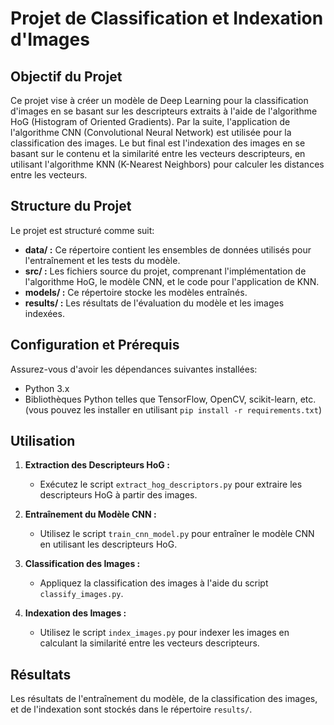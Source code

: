# Projet de Classification et Indexation d'Images

## Objectif du Projet
Ce projet vise à créer un modèle de Deep Learning pour la classification d'images en se basant sur les descripteurs extraits à l'aide de l'algorithme HoG (Histogram of Oriented Gradients). Par la suite, l'application de l'algorithme CNN (Convolutional Neural Network) est utilisée pour la classification des images. Le but final est l'indexation des images en se basant sur le contenu et la similarité entre les vecteurs descripteurs, en utilisant l'algorithme KNN (K-Nearest Neighbors) pour calculer les distances entre les vecteurs.

## Structure du Projet
Le projet est structuré comme suit:

- **data/ :** Ce répertoire contient les ensembles de données utilisés pour l'entraînement et les tests du modèle.
- **src/ :** Les fichiers source du projet, comprenant l'implémentation de l'algorithme HoG, le modèle CNN, et le code pour l'application de KNN.
- **models/ :** Ce répertoire stocke les modèles entraînés.
- **results/ :** Les résultats de l'évaluation du modèle et les images indexées.

## Configuration et Prérequis
Assurez-vous d'avoir les dépendances suivantes installées:

- Python 3.x
- Bibliothèques Python telles que TensorFlow, OpenCV, scikit-learn, etc. (vous pouvez les installer en utilisant `pip install -r requirements.txt`)

## Utilisation
1. **Extraction des Descripteurs HoG :**
   - Exécutez le script `extract_hog_descriptors.py` pour extraire les descripteurs HoG à partir des images.

2. **Entraînement du Modèle CNN :**
   - Utilisez le script `train_cnn_model.py` pour entraîner le modèle CNN en utilisant les descripteurs HoG.

3. **Classification des Images :**
   - Appliquez la classification des images à l'aide du script `classify_images.py`.

4. **Indexation des Images :**
   - Utilisez le script `index_images.py` pour indexer les images en calculant la similarité entre les vecteurs descripteurs.

## Résultats
Les résultats de l'entraînement du modèle, de la classification des images, et de l'indexation sont stockés dans le répertoire `results/`.

